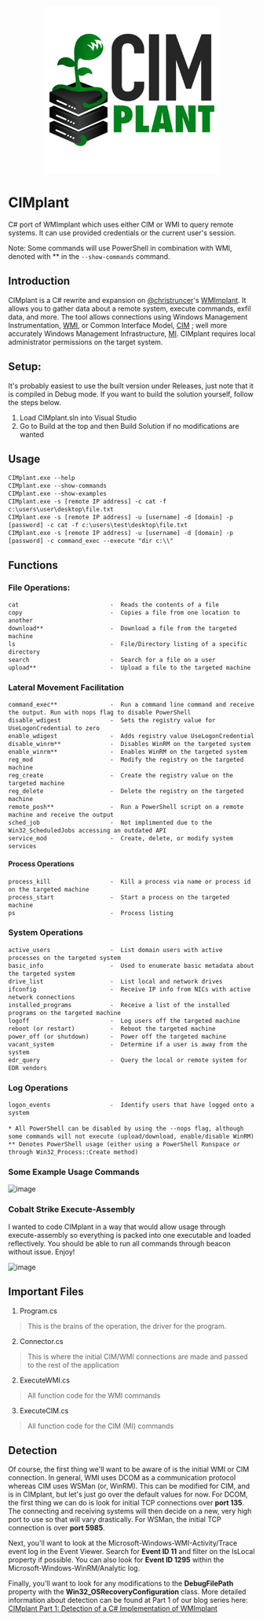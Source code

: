 <p align="center">
  <img width="360" height="340" src="https://github.com/FortyNorthSecurity/CIMplant/raw/main/Extras/cimplant_logo_letters.png">
</p>

# CIMplant

C# port of WMImplant which uses either CIM or WMI to query remote systems. It can use provided credentials or the current user's session.

Note: Some commands will use PowerShell in combination with WMI, denoted with ** in the `--show-commands` command.

## Introduction

CIMplant is a C# rewrite and expansion on [@christruncer](https://twitter.com/christruncer)'s [WMImplant](https://github.com/FortyNorthSecurity/WMImplant). It allows you to gather data about a remote system, execute commands, exfil data, and more. The tool allows connections using Windows Management Instrumentation, [WMI](https://docs.microsoft.com/en-us/windows/win32/wmisdk/about-wmi), or Common Interface Model, [CIM](https://www.dmtf.org/standards/cim) ; well more accurately Windows Management Infrastructure, [MI](https://docs.microsoft.com/en-us/previous-versions/windows/desktop/wmi_v2/windows-management-infrastructure). CIMplant requires local administrator permissions on the target system.

## Setup:

It's probably easiest to use the built version under Releases, just note that it is compiled in Debug mode. If you want to build the solution yourself, follow the steps below.

1. Load CIMplant.sln into Visual Studio
2. Go to Build at the top and then Build Solution if no modifications are wanted

## Usage

```
CIMplant.exe --help
CIMplant.exe --show-commands
CIMplant.exe --show-examples
CIMplant.exe -s [remote IP address] -c cat -f c:\users\user\desktop\file.txt
CIMplant.exe -s [remote IP address] -u [username] -d [domain] -p [password] -c cat -f c:\users\test\desktop\file.txt
CIMplant.exe -s [remote IP address] -u [username] -d [domain] -p [password] -c command_exec --execute "dir c:\\"
```

## Functions

### File Operations:
    cat                          -  Reads the contents of a file
    copy                         -  Copies a file from one location to another
    download**                   -  Download a file from the targeted machine
    ls                           -  File/Directory listing of a specific directory
    search                       -  Search for a file on a user
    upload**                     -  Upload a file to the targeted machine

### Lateral Movement Facilitation
    command_exec**               -  Run a command line command and receive the output. Run with nops flag to disable PowerShell
    disable_wdigest              -  Sets the registry value for UseLogonCredential to zero
    enable_wdigest               -  Adds registry value UseLogonCredential
    disable_winrm**              -  Disables WinRM on the targeted system
    enable_winrm**               -  Enables WinRM on the targeted system
    reg_mod                      -  Modify the registry on the targeted machine
    reg_create                   -  Create the registry value on the targeted machine
    reg_delete                   -  Delete the registry on the targeted machine
    remote_posh**                -  Run a PowerShell script on a remote machine and receive the output
    sched_job                    -  Not implimented due to the Win32_ScheduledJobs accessing an outdated API
    service_mod                  -  Create, delete, or modify system services

#### Process Operations
    process_kill                 -  Kill a process via name or process id on the targeted machine
    process_start                -  Start a process on the targeted machine
    ps                           -  Process listing

### System Operations
    active_users                 -  List domain users with active processes on the targeted system
    basic_info                   -  Used to enumerate basic metadata about the targeted system
    drive_list                   -  List local and network drives
    ifconfig                     -  Receive IP info from NICs with active network connections
    installed_programs           -  Receive a list of the installed programs on the targeted machine
    logoff                       -  Log users off the targeted machine
    reboot (or restart)          -  Reboot the targeted machine
    power_off (or shutdown)      -  Power off the targeted machine
    vacant_system                -  Determine if a user is away from the system
    edr_query                    -  Query the local or remote system for EDR vendors

### Log Operations
    logon_events                 -  Identify users that have logged onto a system

    * All PowerShell can be disabled by using the --nops flag, although some commands will not execute (upload/download, enable/disable WinRM)
    ** Denotes PowerShell usage (either using a PowerShell Runspace or through Win32_Process::Create method)

### Some Example Usage Commands

![image](https://github.com/FortyNorthSecurity/CIMplant/raw/main/Extras/CIMplant-Usage.gif)

### Cobalt Strike Execute-Assembly

I wanted to code CIMplant in a way that would allow usage through execute-assembly so everything is packed into one executable and loaded reflectively. You should be able to run all commands through beacon without issue. Enjoy!

![image](https://github.com/FortyNorthSecurity/CIMplant/raw/main/Extras/CIMplant-CS-Usage.gif)

## Important Files

1. Program.cs
> This is the brains of the operation, the driver for the program.

2. Connector.cs
> This is where the initial CIM/WMI connections are made and passed to the rest of the application

2. ExecuteWMI.cs
> All function code for the WMI commands

3. ExecuteCIM.cs
> All function code for the CIM (MI) commands

## Detection

Of course, the first thing we'll want to be aware of is the initial WMI or CIM connection. In general, WMI uses DCOM as a communication protocol whereas CIM uses WSMan (or, WinRM). This can be modified for CIM, and is in CIMplant, but let's just go over the default values for now. For DCOM, the first thing we can do is look for initial TCP connections over **port 135**. The connecting and receiving systems will then decide on a new, very high port to use so that will vary drastically. For WSMan, the initial TCP connection is over **port 5985**.

Next, you'll want to look at the Microsoft-Windows-WMI-Activity/Trace event log in the Event Viewer. Search for **Event ID 11** and filter on the IsLocal property if possible. You can also look for **Event ID 1295** within the Microsoft-Windows-WinRM/Analytic log.

Finally, you'll want to look for any modifications to the **DebugFilePath** property with the **Win32_OSRecoveryConfiguration** class. More detailed information about detection can be found at Part 1 of our blog series here: [CIMplant Part 1: Detection of a C# Implementation of WMImplant](https://fortynorthsecurity.com/blog/cimplant-part-1-detections/)
